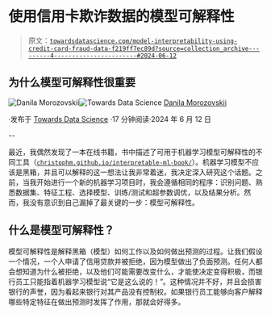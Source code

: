 # 使用信用卡欺诈数据的模型可解释性

> 原文：[`towardsdatascience.com/model-interpretability-using-credit-card-fraud-data-f219ff7ec89d?source=collection_archive---------4-----------------------#2024-06-12`](https://towardsdatascience.com/model-interpretability-using-credit-card-fraud-data-f219ff7ec89d?source=collection_archive---------4-----------------------#2024-06-12)

## 为什么模型可解释性很重要

[](https://dan-to.medium.com/?source=post_page---byline--f219ff7ec89d--------------------------------)![Danila Morozovskii](https://dan-to.medium.com/?source=post_page---byline--f219ff7ec89d--------------------------------)[](https://towardsdatascience.com/?source=post_page---byline--f219ff7ec89d--------------------------------)![Towards Data Science](https://towardsdatascience.com/?source=post_page---byline--f219ff7ec89d--------------------------------) [Danila Morozovskii](https://dan-to.medium.com/?source=post_page---byline--f219ff7ec89d--------------------------------)

·发布于 [Towards Data Science](https://towardsdatascience.com/?source=post_page---byline--f219ff7ec89d--------------------------------) ·17 分钟阅读·2024 年 6 月 12 日

--

最近，我偶然发现了一本在线书籍，书中描述了可用于机器学习模型可解释性的不同工具（[`christophm.github.io/interpretable-ml-book/`](https://christophm.github.io/interpretable-ml-book/)）。机器学习模型不应该是黑箱，并且可以解释的这一想法让我非常着迷，我决定深入研究这个话题。之前，当我开始进行一个新的机器学习项目时，我会遵循相同的程序：识别问题、熟悉数据集、特征工程、选择模型、训练/测试和超参数调优，以及结果分析。然而，我没有意识到自己漏掉了最关键的一步：模型可解释性。

## 什么是模型可解释性？

模型可解释性是解释黑箱（模型）如何工作以及如何做出预测的过程。让我们假设一个情况，一个人申请了信用贷款并被拒绝，因为模型做出了负面预测。任何人都会想知道为什么被拒绝，以及他们可能需要改变什么，才能使决定变得积极，而银行员工只能指着机器学习模型说“它是这么说的！”。这种情况并不好，并且会损害银行的声誉，因为看起来银行对其产品没有控制权。如果银行员工能够向客户解释哪些特定特征在做出预测时发挥了作用，那就会好得多。
